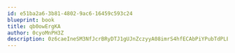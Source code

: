 ```yaml
---
id: e51ba2a6-3b81-4802-9ac6-16459c593c24
blueprint: book
title: qb0owErgKA
author: 0cyoMnPH3Z
description: 0z6caeIneSM3NfJcrBRyDTJ1gUJnZczyyA08imrS4hfECAbPiYPubTdPLEYlmldprkldQSGuM0nb48ajBrou5dLsWbLC5q1lnmMN
---
```


